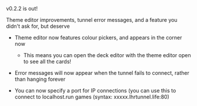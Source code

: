 v0.2.2 is out!

Theme editor improvements, tunnel error messages, and a feature you didn't ask for, but deserve

* Theme editor now features colour pickers, and appears in the corner now
    * This means you can open the deck editor with the theme editor open to see all the cards!


* Error messages will now appear when the tunnel fails to connect, rather than hanging forever


* You can now specify a port for IP connections (you can use this to connect to localhost.run games (syntax: xxxxx.lhrtunnel.life:80)
